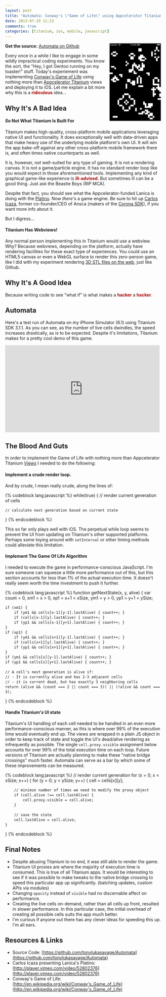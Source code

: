 ```yaml
---
layout: post
title: "Automata: Conway's \"Game of Life\" using Appcelerator Titanium"
date: 2013-07-29 11:23
comments: true
categories: [titanium, ios, mobile, javascript]
---
```


<a class="fancybox.iframe" href="/images/automata.png" ><img src="/images/automata.png" style="width:33%; float:right; margin-left:10px;"></a>

**Get the source:** [Automata on Github](https://github.com/tonylukasavage/Automata)

Every once in a while I like to engage in some wildly impractical coding experiments. You know the sort, the "Hey, I got Gentoo running on my toaster!" stuff. Today's experiement was implementing [Conway's Game of Life](http://en.wikipedia.org/wiki/Conway's_Game_of_Life) using nothing more than [Appcelerator Titanium](http://www.appcelerator.com/platform/titanium-platform/) views and deploying it to iOS. Let me explain a bit more why this is a <span style="font-weight:bold; color:#a00;">ridiculous</span> idea...

<!-- more -->

## Why It's A Bad Idea

#### _So_ Not What Titanium Is Built For

Titanium makes high-quality, cross-platform mobile applications leveraging native UI and functionality. It does exceptionally well with data-driven apps that make heavy use of the underlying mobile platform's own UI. It will win the app bake-off against any other cross-platform mobile framework there is, and often times native counterparts as well.</shamelessemployerpromotion>

It is, however, _not_ well-suited for any type of gaming. It is not a rendering canvas. It is not a game/particle engine. It has no standard render loop like you would expect in those aforementioned tools. Implementing any kind of graphical game-like experience is <span style="font-weight:bold; color:#a00;">ill-advised</span>. But sometimes ill can be a good thing. Just ask the Beastie Boys (RIP MCA).

Despite that fact, you should see what the Appcelerator-funded Lanica is doing with the [Platino](http://lanica.co/products/). Now _there's_ a game engine. Be sure to hit up [Carlos Icaza](https://twitter.com/carlosicaza), former co-founder/CEO of Ansca (makers of the [Corona SDK](http://www.coronalabs.com/products/corona-sdk/)), if you want more info about it.

But I digress...

#### Titanium Has Webviews!

Any normal person implementing this in Titanium would use a webview. Why? Because webviews, depending on the platform, actually have rendering facilities for these exact type of experiences. You could use an HTML5 canvas or even a WebGL surface to render this zero-person game, like I did with my experiment rendering [3D STL files on the web](https://github.com/tonylukasavage/jsstl), just like Github.

## Why It's A Good Idea

Because writing code to see "what if" is what makes a <span style="font-weight:bold; color:#a00;">hacker</span> a <span style="font-weight:bold; color:#a00;">hacker</span>.

## Automata

Here's a test run of Automata on my iPhone Simulator (6.1) using Titanium SDK 3.1.1. As you can see, as the number of live cells dwindles, the speed increases drastically, as is to be expected. Despite it's limitations, Titanium makes for a pretty cool demo of this game.

<iframe src="http://player.vimeo.com/video/71266653" width="500" height="281" frameborder="0" webkitAllowFullScreen mozallowfullscreen allowFullScreen></iframe>

## The Blood And Guts

In order to implement the Game of Life with nothing more than Appcelerator Titanium [Views](http://docs.appcelerator.com/titanium/latest/#!/api/Titanium.UI.View) I needed to do the following:

#### Implement a crude render loop.

And by crude, I mean really crude, along the lines of:

{% codeblock lang:javascript %}
while(true) {
	// render current generation of cells

	// calculate next generation based on current state
}
{% endcodeblock %}

This so far only plays well with iOS. The perpetual while loop seems to prevent the UI from updating on Titanium's other supported platforms. Perhaps some toying around with `setInterval` or other timing methods could alleviate this limitation.

#### Implement The Game Of Life Algorithm

I needed to execute the game in performance-conscious JavaScript. I'm sure someone can squeeze a little more performance out of this, but this section accounts for less than 1% of the actual execution time. It doesn't really seem worth the time investment to push it further.

{% codeblock lang:javascript %}
function getNextState(x, y, alive) {
	var count = 0,
		xm1 = x > 0,
		xp1 = x+1 < xSize,
		ym1 = y > 0,
		yp1 = y+1 < ySize;

	if (xm1) {
		if (ym1 && cells[x-1][y-1].lastAlive) { count++; }
		if (cells[x-1][y].lastAlive) { count++; }
		if (yp1 && cells[x-1][y+1].lastAlive) { count++; }
	}
	if (xp1) {
		if (ym1 && cells[x+1][y-1].lastAlive) { count++; }
		if (cells[x+1][y].lastAlive) { count++; }
		if (yp1 && cells[x+1][y+1].lastAlive) { count++; }
	}
	if (ym1 && cells[x][y-1].lastAlive) { count++; }
	if (yp1 && cells[x][y+1].lastAlive) { count++; }

	// A cell's next generation is alive if:
	// - It is currently alive and has 2-3 adjacent cells
	// - it is current dead, but has exactly 3 neighboring cells
	return (alive && (count === 2 || count === 3)) || (!alive && count === 3);
}
{% endcodeblock %}

#### Handle Titanium's UI state

Titanium's UI handling of each cell needed to be handled in an even more performance-conscious manner, as this is where over 99% of the execution time would eventually end up. The views are wrapped in a plain JS object in order to keep track of state and toggle the UI's dead/alive rendering as infrequently as possible. The single `cell.proxy.visible` assignment below accounts for over 99% of the total execution time on each loop. Future versions of Titanium are actually planning to make these "native bridge crossings" much faster. Automata can serve as a bar by which some of these improvements can be measured.

{% codeblock lang:javascript %}
// render current generation
for (x = 0; x < xSize; x++) {
	for (y = 0; y < ySize; y++) {
		cell = cells[x][y];

		// minimze number of times we need to modify the proxy object
		if (cell.alive !== cell.lastAlive) {
			cell.proxy.visible = cell.alive;
		}

		// save the state
		cell.lastAlive = cell.alive;
	}
}
{% endcodeblock %}

## Final Notes

* Despite abusing Titanium to no end, it was still able to render the game.
* Titanium UI proxies are where the majority of execution time is consumed. This is true of all Titanium apps. It would be interesting to see if it was possible to make tweaks to the native bridge crossing to speed this particular app up significantly. (batching updates, custom APIs via modules)
* Changing `opacity` instead of `visible` had no discernable affect on performance.
* Creating the live cells on-demand, rather than all cells up front, resulted in slower performance. In this particular case, the initial overhead of creating all possible cells suits the app much better.
* I'm curious if anyone out there has any clever ideas for speeding this up. I'm all ears.

## Resources & Links

* Source Code: [https://github.com/tonylukasavage/Automata](https://github.com/tonylukasavage/Automata)
* Carlos Icaza presenting Lanica's Platino: [http://player.vimeo.com/video/52802376](http://player.vimeo.com/video/52802376)
* Conway's Game of Life: [http://en.wikipedia.org/wiki/Conway's_Game_of_Life](http://en.wikipedia.org/wiki/Conway's_Game_of_Life)

